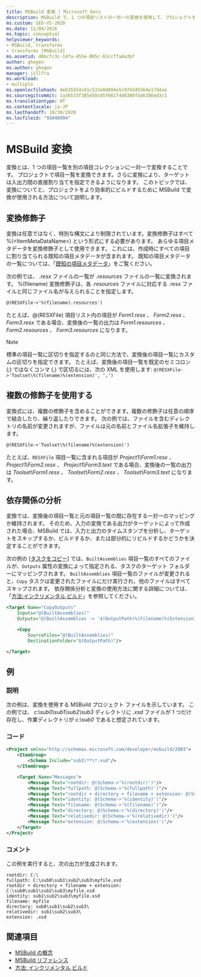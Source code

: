 ```yaml
---
title: MSBuild 変換 | Microsoft Docs
description: MSBuild で、1 つの項目リストの一対一の変換を使用して、プロジェクトをより効率的に構築する方法について説明します。
ms.custom: SEO-VS-2020
ms.date: 11/04/2016
ms.topic: conceptual
helpviewer_keywords:
- MSBuild, transforms
- transforms [MSBuild]
ms.assetid: d0bcfc3c-14fa-455e-805c-63ccffa4a3bf
author: ghogen
ms.author: ghogen
manager: jillfra
ms.workload:
- multiple
ms.openlocfilehash: 4eb35554c61c532e0d004e5c974345564e17d4ae
ms.sourcegitcommit: 1a36533f385e50c05f661f440380fda6386ed3c1
ms.translationtype: HT
ms.contentlocale: ja-JP
ms.lasthandoff: 10/30/2020
ms.locfileid: "93048994"
---
```

# <a name="msbuild-transforms"></a>MSBuild 変換

変換とは、1 つの項目一覧を別の項目コレクションに一対一で変換することです。 プロジェクトで項目一覧を変換できます。さらに変換により、ターゲットは入出力間の直接割り当てを指定できるようになります。 このトピックでは、変換についてと、プロジェクトをより効率的にビルドするために MSBuild で変換が使用される方法について説明します。

## <a name="transform-modifiers"></a>変換修飾子

変換は任意ではなく、特別な構文により制限されています。変換修飾子はすべて %(\<ItemMetaDataName>) という形式にする必要があります。 あらゆる項目メタデータを変換修飾子として使用できます。 これには、作成時にすべての項目に割り当てられる既知の項目メタデータが含まれます。 既知の項目メタデータの一覧については、「[既知の項目メタデータ](../msbuild/msbuild-well-known-item-metadata.md)」をご覧ください。

次の例では、 *.resx* ファイルの一覧が *.resources* ファイルの一覧に変換されます。 %(filename) 変換修飾子は、各 *.resources* ファイルに対応する *.resx* ファイルと同じファイル名が与えられることを指定します。

```xml
@(RESXFile->'%(filename).resources')
```

たとえば、@(RESXFile) 項目リスト内の項目が *Form1.resx* 、 *Form2.resx* 、 *Form3.resx* である場合、変換後の一覧の出力は *Form1.resources* 、 *Form2.resources* 、 *Form3.resources* になります。

> [!NOTE]
> 標準の項目一覧に区切りを指定するのと同じ方法で、変換後の項目一覧にカスタムの区切りを指定できます。 たとえば、変換後の項目一覧を既定のセミコロン (;) ではなくコンマ (,) で区切るには、次の XML を使用します: `@(RESXFile->'Toolset\%(filename)%(extension)', ',')`

## <a name="use-multiple-modifiers"></a>複数の修飾子を使用する

 変換式には、複数の修飾子を含めることができます。複数の修飾子は任意の順序で結合したり、繰り返したりできます。 次の例では、ファイルを含むディレクトリの名前が変更されますが、ファイルは元の名前とファイル名拡張子を維持します。

```xml
@(RESXFile->'Toolset\%(filename)%(extension)')
```

 たとえば、`RESXFile` 項目一覧に含まれる項目が *Project1\Form1.resx* 、 *Project1\Form2.resx* 、 *Project1\Form3.text* である場合、変換後の一覧の出力は *Toolset\Form1.resx* 、 *Toolset\Form2.resx* 、 *Toolset\Form3.text* になります。

## <a name="dependency-analysis"></a>依存関係の分析

 変換では、変換後の項目一覧と元の項目一覧の間に存在する一対一のマッピングか維持されます。 そのため、入力の変換である出力がターゲットによって作成された場合、MSBuild では、入力と出力のタイムスタンプを分析し、ターゲットをスキップするか、ビルドするか、または部分的にリビルドするかどうかを決定することができます。

 次の例の [[タスクをコピー]](../msbuild/copy-task.md) では、`BuiltAssemblies` 項目一覧のすべてのファイルが、`Outputs` 属性の変換によって指定される、タスクのターゲット フォルダーにマッピングされます。 `BuiltAssemblies` 項目一覧のファイルが変更されると、`Copy` タスクは変更されたファイルにだけ実行され、他のファイルはすべてスキップされます。 依存関係分析と変換の使用方法に関する詳細については、「[方法:インクリメンタル ビルド](../msbuild/how-to-build-incrementally.md)」を参照してください。

```xml
<Target Name="CopyOutputs"
    Inputs="@(BuiltAssemblies)"
    Outputs="@(BuiltAssemblies -> '$(OutputPath)%(Filename)%(Extension)')">

    <Copy
        SourceFiles="@(BuiltAssemblies)"
        DestinationFolder="$(OutputPath)"/>

</Target>
```

## <a name="example"></a>例

### <a name="description"></a>説明

 次の例は、変換を使用する MSBuild プロジェクト ファイルを示しています。 この例では、 *c:\sub0\sub1\sub2\sub3* ディレクトリに *.xsd* ファイルが 1 つだけ存在し、作業ディレクトリが *c:\sub0* であると想定されています。

### <a name="code"></a>コード

```xml
<Project xmlns="http://schemas.microsoft.com/developer/msbuild/2003">
    <ItemGroup>
        <Schema Include="sub1\**\*.xsd"/>
    </ItemGroup>

    <Target Name="Messages">
        <Message Text="rootdir: @(Schema->'%(rootdir)')"/>
        <Message Text="fullpath: @(Schema->'%(fullpath)')"/>
        <Message Text="rootdir + directory + filename + extension: @(Schema->'%(rootdir)%(directory)%(filename)%(extension)')"/>
        <Message Text="identity: @(Schema->'%(identity)')"/>
        <Message Text="filename: @(Schema->'%(filename)')"/>
        <Message Text="directory: @(Schema->'%(directory)')"/>
        <Message Text="relativedir: @(Schema->'%(relativedir)')"/>
        <Message Text="extension: @(Schema->'%(extension)')"/>
    </Target>
</Project>
```

### <a name="comments"></a>コメント

 この例を実行すると、次の出力が生成されます。

```
rootdir: C:\
fullpath: C:\sub0\sub1\sub2\sub3\myfile.xsd
rootdir + directory + filename + extension: C:\sub0\sub1\sub2\sub3\myfile.xsd
identity: sub1\sub2\sub3\myfile.xsd
filename: myfile
directory: sub0\sub1\sub2\sub3\
relativedir: sub1\sub2\sub3\
extension: .xsd
```

## <a name="see-also"></a>関連項目

- [MSBuild の概念](../msbuild/msbuild-concepts.md)
- [MSBuild リファレンス](../msbuild/msbuild-reference.md)
- [方法: インクリメンタル ビルド](../msbuild/how-to-build-incrementally.md)
